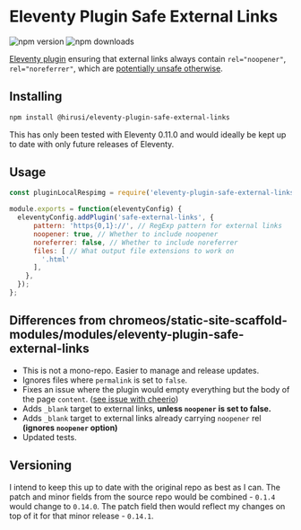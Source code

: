 # Eleventy Plugin Safe External Links

![npm version](https://badge.fury.io/js/%40hirusi%2Feleventy-plugin-safe-external-links.svg)
![npm downloads](https://img.shields.io/npm/dw/@hirusi/eleventy-plugin-safe-external-links)

[Eleventy plugin](https://www.11ty.dev/docs/plugins/) ensuring that external links always contain `rel="noopener"`, `rel="noreferrer"`, which are [potentially unsafe otherwise](https://web.dev/external-anchors-use-rel-noopener/).

## Installing

```bash
npm install @hirusi/eleventy-plugin-safe-external-links
```

This has only been tested with Eleventy 0.11.0 and would ideally be kept up to date with only future releases of Eleventy.

## Usage

```js
const pluginLocalRespimg = require('eleventy-plugin-safe-external-links');

module.exports = function(eleventyConfig) {
  eleventyConfig.addPlugin('safe-external-links', {
      pattern: 'https{0,1}://', // RegExp pattern for external links
      noopener: true, // Whether to include noopener
      noreferrer: false, // Whether to include noreferrer
      files: [ // What output file extensions to work on
        '.html'
      ],
    },
  });
};
```
## Differences from chromeos/static-site-scaffold-modules/modules/eleventy-plugin-safe-external-links

* This is not a mono-repo. Easier to manage and release updates.
* Ignores files where `permalink` is set to `false`.
* Fixes an issue where the plugin would empty everything but the body of the page `content`. ([see issue with cheerio](https://github.com/cheeriojs/cheerio/issues/1031))
* Adds `_blank` target to external links, __unless `noopener` is set to false.__
* Adds `_blank` target to external links already carrying `noopener` rel __(ignores `noopener` option)__
* Updated tests.

## Versioning

I intend to keep this up to date with the original repo as best as I can. The patch and minor fields from the source repo would be combined - `0.1.4` would change to `0.14.0`. The patch field then would reflect my changes on top of it for that minor release - `0.14.1`.
